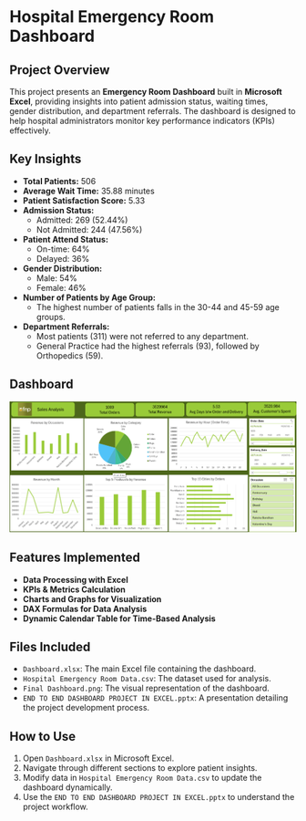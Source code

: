 # Hospital Emergency Room Dashboard

## Project Overview
This project presents an **Emergency Room Dashboard** built in **Microsoft Excel**, providing insights into patient admission status, waiting times, gender distribution, and department referrals. The dashboard is designed to help hospital administrators monitor key performance indicators (KPIs) effectively.

## Key Insights
- **Total Patients:** 506
- **Average Wait Time:** 35.88 minutes
- **Patient Satisfaction Score:** 5.33
- **Admission Status:**
  - Admitted: 269 (52.44%)
  - Not Admitted: 244 (47.56%)
- **Patient Attend Status:**
  - On-time: 64%
  - Delayed: 36%
- **Gender Distribution:**
  - Male: 54%
  - Female: 46%
- **Number of Patients by Age Group:**
  - The highest number of patients falls in the 30-44 and 45-59 age groups.
- **Department Referrals:**
  - Most patients (311) were not referred to any department.
  - General Practice had the highest referrals (93), followed by Orthopedics (59).
 
## Dashboard
![Screenshot (495)](https://github.com/Jameel-DA/FNP_Sales_Analysis-Excel/blob/main/fnp.png)

## Features Implemented
- **Data Processing with Excel**
- **KPIs & Metrics Calculation**
- **Charts and Graphs for Visualization**
- **DAX Formulas for Data Analysis**
- **Dynamic Calendar Table for Time-Based Analysis**

## Files Included
- `Dashboard.xlsx`: The main Excel file containing the dashboard.
- `Hospital Emergency Room Data.csv`: The dataset used for analysis.
- `Final Dashboard.png`: The visual representation of the dashboard.
- `END TO END DASHBOARD PROJECT IN EXCEL.pptx`: A presentation detailing the project development process.

## How to Use
1. Open `Dashboard.xlsx` in Microsoft Excel.
2. Navigate through different sections to explore patient insights.
3. Modify data in `Hospital Emergency Room Data.csv` to update the dashboard dynamically.
4. Use the `END TO END DASHBOARD PROJECT IN EXCEL.pptx` to understand the project workflow.
